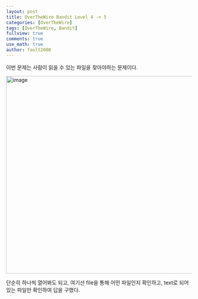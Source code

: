 ```yaml
---
layout: post
title: OverTheWire Bandit Level 4 -> 5
categories: [OverTheWire]
tags: [OverTheWire, Bandit]
fullview: true
comments: true
use_math: true
author: fault2000
---
```


이번 문제는 사람이 읽을 수 있는 파일을 찾아야하는 문제이다.

<img width="537" alt="image" src="https://user-images.githubusercontent.com/73513005/190485315-92849cbc-a52d-4952-92c9-af3469fbb95d.png">

단순히 하나씩 열어봐도 되고, 여기선 file을 통해 어떤 파일인지 확인하고, text로 되어있는 파일만 확인하여 답을 구했다.